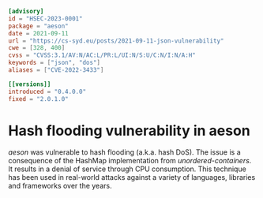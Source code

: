 ```toml
[advisory]
id = "HSEC-2023-0001"
package = "aeson"
date = 2021-09-11
url = "https://cs-syd.eu/posts/2021-09-11-json-vulnerability"
cwe = [328, 400]
cvss = "CVSS:3.1/AV:N/AC:L/PR:L/UI:N/S:U/C:N/I:N/A:H"
keywords = ["json", "dos"]
aliases = ["CVE-2022-3433"]

[[versions]]
introduced = "0.4.0.0"
fixed = "2.0.1.0"
```

# Hash flooding vulnerability in aeson

*aeson* was vulnerable to hash flooding (a.k.a. hash DoS).  The
issue is a consequence of the HashMap implementation from
*unordered-containers*.  It results in a denial of service through
CPU consumption.  This technique has been used in real-world attacks
against a variety of languages, libraries and frameworks over the
years.

